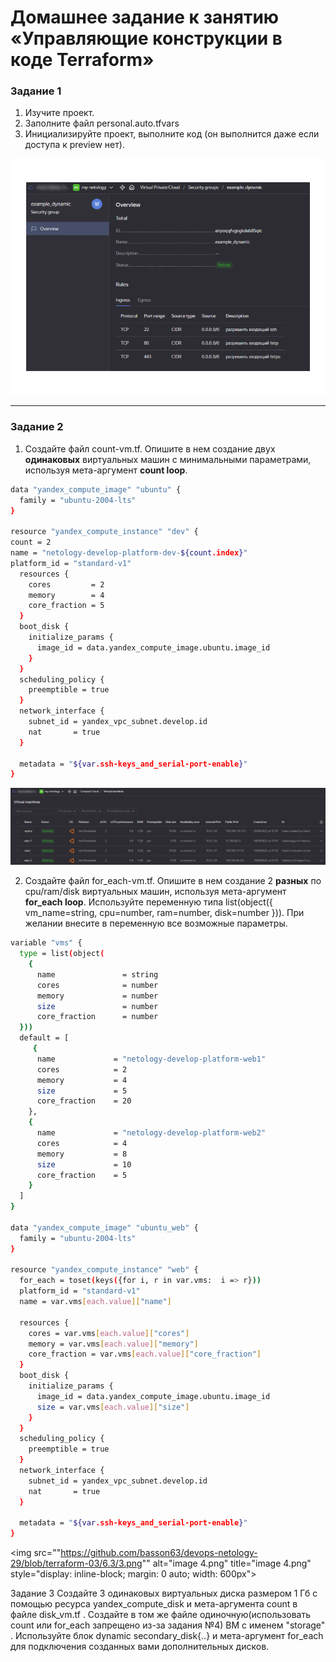 # Домашнее задание к занятию «Управляющие конструкции в коде Terraform»  

### Задание 1

1. Изучите проект.
2. Заполните файл personal.auto.tfvars
3. Инициализируйте проект, выполните код (он выполнится даже если доступа к preview нет).

<img
  src="https://github.com/basson63/devops-netology-29/blob/terraform-03/6.3/1.png"
  alt="image 1.png"
  title="image 1.png"
  style="display: inline-block; margin: 0 auto; width: 600px">


------

### Задание 2

1. Создайте файл count-vm.tf. Опишите в нем создание двух **одинаковых** виртуальных машин с минимальными параметрами, используя мета-аргумент **count loop**.

```bash
data "yandex_compute_image" "ubuntu" {
  family = "ubuntu-2004-lts"
}

resource "yandex_compute_instance" "dev" {
count = 2
name = "netology-develop-platform-dev-${count.index}"
platform_id = "standard-v1"
  resources {
    cores         = 2
    memory        = 4
    core_fraction = 5
  }
  boot_disk {
    initialize_params {
      image_id = data.yandex_compute_image.ubuntu.image_id
    }
  }
  scheduling_policy {
    preemptible = true
  }
  network_interface {
    subnet_id = yandex_vpc_subnet.develop.id
    nat       = true
  }

  metadata = "${var.ssh-keys_and_serial-port-enable}"
}
```

<img
  src="https://github.com/basson63/devops-netology-29/blob/terraform-03/6.3/2.png"
  alt="image 3.png"
  title="image 3.png"
  style="display: inline-block; margin: 0 auto; width: 600px">

2. Создайте файл for_each-vm.tf. Опишите в нем создание 2 **разных** по cpu/ram/disk виртуальных машин, используя мета-аргумент **for_each loop**. Используйте переменную типа list(object({ vm_name=string, cpu=number, ram=number, disk=number  })). При желании внесите в переменную все возможные параметры.

```bash
variable "vms" {
  type = list(object(
    {
      name               = string
      cores              = number
      memory             = number
      size               = number
      core_fraction      = number
  }))
  default = [
     {
      name             = "netology-develop-platform-web1"
      cores            = 2
      memory           = 4
      size             = 5
      core_fraction    = 20
    },
    {
      name             = "netology-develop-platform-web2"
      cores            = 4
      memory           = 8
      size             = 10
      core_fraction    = 5
    }    
  ]
}

data "yandex_compute_image" "ubuntu_web" {
  family = "ubuntu-2004-lts"
}

resource "yandex_compute_instance" "web" {
  for_each = toset(keys({for i, r in var.vms:  i => r}))
  platform_id = "standard-v1"
  name = var.vms[each.value]["name"]

  resources {
    cores = var.vms[each.value]["cores"]
    memory = var.vms[each.value]["memory"]
    core_fraction = var.vms[each.value]["core_fraction"]
  }
  boot_disk {
    initialize_params {
      image_id = data.yandex_compute_image.ubuntu.image_id
      size = var.vms[each.value]["size"]
    }
  }
  scheduling_policy {
    preemptible = true
  }
  network_interface {
    subnet_id = yandex_vpc_subnet.develop.id
    nat       = true
  }

  metadata = "${var.ssh-keys_and_serial-port-enable}"
}
```

<img
  src=""https://github.com/basson63/devops-netology-29/blob/terraform-03/6.3/3.png""
  alt="image 4.png"
  title="image 4.png"
  style="display: inline-block; margin: 0 auto; width: 600px">


Задание 3
Создайте 3 одинаковых виртуальных диска размером 1 Гб с помощью ресурса yandex_compute_disk и мета-аргумента count в файле disk_vm.tf .
Создайте в том же файле одиночную(использовать count или for_each запрещено из-за задания №4) ВМ c именем "storage" . Используйте блок dynamic secondary_disk{..} и мета-аргумент for_each для подключения созданных вами дополнительных дисков.

